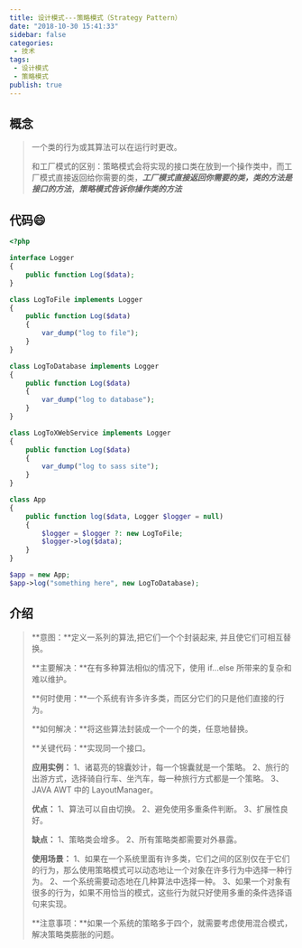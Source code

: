 ```yaml
---
title: 设计模式---策略模式（Strategy Pattern）
date: "2018-10-30 15:41:33"
sidebar: false
categories:
 - 技术
tags:
 - 设计模式
 - 策略模式
publish: true
---
```



## 概念

> 一个类的行为或其算法可以在运行时更改。
>
> 
>
> 和工厂模式的区别：策略模式会将实现的接口类在放到一个操作类中，而工厂模式直接返回给你需要的类，***工厂模式直接返回你需要的类，类的方法是接口的方法***，***策略模式告诉你操作类的方法***



## 代码&#x1f604;

```Php
<?php  

interface Logger
{
	public function Log($data);
}

class LogToFile implements Logger
{
	public function Log($data)
	{
		var_dump("log to file");
	}
}

class LogToDatabase implements Logger
{
	public function Log($data)
	{
		var_dump("log to database");		
	}
}

class LogToXWebService implements Logger
{
	public function Log($data)
	{
		var_dump("log to sass site");
	}
}

class App
{
	public function log($data, Logger $logger = null)
	{
		$logger = $logger ?: new LogToFile;
		$logger->log($data);
	}
}

$app = new App;
$app->log("something here", new LogToDatabase);
```



## 介绍

> **意图：**定义一系列的算法,把它们一个个封装起来, 并且使它们可相互替换。
>
> **主要解决：**在有多种算法相似的情况下，使用 if...else 所带来的复杂和难以维护。
>
> **何时使用：**一个系统有许多许多类，而区分它们的只是他们直接的行为。
>
> **如何解决：**将这些算法封装成一个一个的类，任意地替换。
>
> **关键代码：**实现同一个接口。
>
> **应用实例：** 1、诸葛亮的锦囊妙计，每一个锦囊就是一个策略。 2、旅行的出游方式，选择骑自行车、坐汽车，每一种旅行方式都是一个策略。 3、JAVA AWT 中的 LayoutManager。
>
> **优点：** 1、算法可以自由切换。 2、避免使用多重条件判断。 3、扩展性良好。
>
> **缺点：** 1、策略类会增多。 2、所有策略类都需要对外暴露。
>
> **使用场景：** 1、如果在一个系统里面有许多类，它们之间的区别仅在于它们的行为，那么使用策略模式可以动态地让一个对象在许多行为中选择一种行为。 2、一个系统需要动态地在几种算法中选择一种。 3、如果一个对象有很多的行为，如果不用恰当的模式，这些行为就只好使用多重的条件选择语句来实现。
>
> **注意事项：**如果一个系统的策略多于四个，就需要考虑使用混合模式，解决策略类膨胀的问题。



